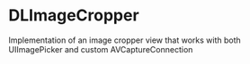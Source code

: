 DLImageCropper
==============

Implementation of an image cropper view that works with both UIImagePicker and custom AVCaptureConnection
